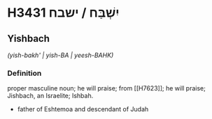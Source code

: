 # H3431 יִשְׁבַּח / ישבח

## Yishbach

_(yish-bakh' | yish-BA | yeesh-BAHK)_

### Definition

proper masculine noun; he will praise; from [[H7623]]; he will praise; Jishbach, an Israelite; Ishbah.

- father of Eshtemoa and descendant of Judah
